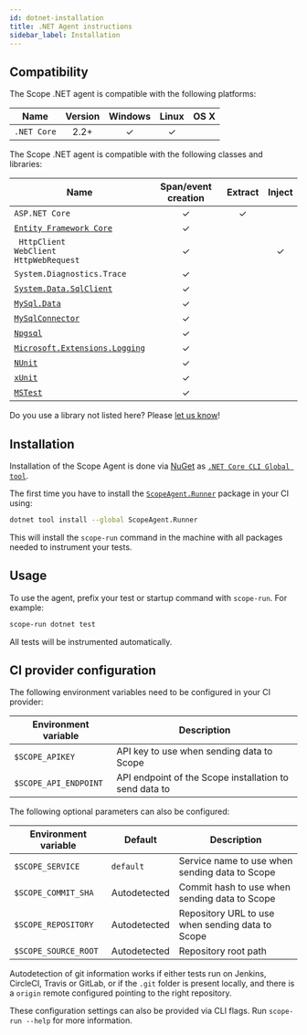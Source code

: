 ```yaml
---
id: dotnet-installation
title: .NET Agent instructions
sidebar_label: Installation
---
```



## Compatibility

The Scope .NET agent is compatible with the following platforms:

Name | Version | Windows | Linux | OS X |
-----|:------:|:------:|:------:|:------:|
`.NET Core` | 2.2+ | ✓ | ✓ | |

The Scope .NET agent is compatible with the following classes and libraries:

Name | Span/event creation | Extract | Inject |
-----|:-------------:|:-------:|:------:
`ASP.NET Core` | ✓ | ✓ | | 
[`Entity Framework Core`](https://www.nuget.org/packages/Microsoft.EntityFrameworkCore/) | ✓ |  | |
` HttpClient`<br/>`WebClient`<br/>`HttpWebRequest` | ✓ |  | ✓|
`System.Diagnostics.Trace` | ✓ |  | |
[`System.Data.SqlClient`](https://www.nuget.org/packages/System.Data.SqlClient/) | ✓ |  | |
[`MySql.Data`](https://www.nuget.org/packages/MySql.Data/) | ✓ |  | |
[`MySqlConnector`](https://www.nuget.org/packages/MySqlConnector/) | ✓ |  | |
[`Npgsql`](https://www.nuget.org/packages/Npgsql/) | ✓ |  | |
[`Microsoft.Extensions.Logging`](https://www.nuget.org/packages/Microsoft.Extensions.Logging) | ✓ |  | |
[`NUnit`](https://www.nuget.org/packages/NUnit/) | ✓ |  | |
[`xUnit`](https://www.nuget.org/packages/xunit/) | ✓ |  | |
[`MSTest`](https://www.nuget.org/packages/MSTest.TestFramework/) | ✓ |  | |

Do you use a library not listed here? Please [let us know](https://home.codescope.com/goto/support)!

## Installation

Installation of the Scope Agent is done via [NuGet](https://www.nuget.org/) as [`.NET Core CLI Global tool`](https://docs.microsoft.com/en-us/dotnet/core/tools/global-tools).

The first time you have to install the [`ScopeAgent.Runner`](https://www.nuget.org/packages/ScopeAgent.Runner/) package in your CI using:

```bash
dotnet tool install --global ScopeAgent.Runner
```

This will install the `scope-run` command in the machine with all packages needed to instrument your tests.

## Usage

To use the agent, prefix your test or startup command with `scope-run`. For example:

```bash
scope-run dotnet test
```

All tests will be instrumented automatically.


## CI provider configuration

The following environment variables need to be configured in your CI provider:

| Environment variable | Description |
|---|---|
| `$SCOPE_APIKEY` | API key to use when sending data to Scope |
| `$SCOPE_API_ENDPOINT` | API endpoint of the Scope installation to send data to |


The following optional parameters can also be configured:

| Environment variable  | Default | Description |
|---|---|---|
| `$SCOPE_SERVICE` | `default` | Service name to use when sending data to Scope |
| `$SCOPE_COMMIT_SHA` | Autodetected | Commit hash to use when sending data to Scope |
| `$SCOPE_REPOSITORY` | Autodetected | Repository URL to use when sending data to Scope |
| `$SCOPE_SOURCE_ROOT` | Autodetected | Repository root path |

Autodetection of git information works if either tests run on Jenkins, CircleCI, Travis or GitLab, or if the `.git` folder
is present locally, and there is a `origin` remote configured pointing to the right repository.

These configuration settings can also be provided via CLI flags. Run `scope-run --help` for more information.
